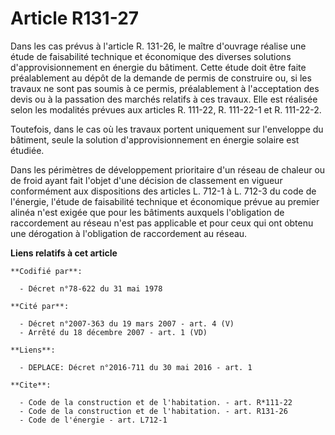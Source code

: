 # Article R131-27

Dans les cas prévus à l'article R. 131-26, le maître d'ouvrage réalise une étude de faisabilité technique et économique des
diverses solutions d'approvisionnement en énergie du bâtiment. Cette étude doit être faite préalablement au dépôt de la
demande de permis de construire ou, si les travaux ne sont pas soumis à ce permis, préalablement à l'acceptation des devis ou
à la passation des marchés relatifs à ces travaux. Elle est réalisée selon les modalités prévues aux articles R. 111-22, R.
111-22-1 et R. 111-22-2. 

Toutefois, dans le cas où les travaux portent uniquement sur l'enveloppe du bâtiment, seule la solution d'approvisionnement
en énergie solaire est étudiée. 

Dans les périmètres de développement prioritaire d'un réseau de chaleur ou de froid ayant fait l'objet d'une décision de
classement en vigueur conformément aux dispositions des articles L. 712-1 à L. 712-3 du code de l'énergie, l'étude de
faisabilité technique et économique prévue au premier alinéa n'est exigée que pour les bâtiments auxquels l'obligation de
raccordement au réseau n'est pas applicable et pour ceux qui ont obtenu une dérogation à l'obligation de raccordement au
réseau.

**Liens relatifs à cet article**

	**Codifié par**:

	  - Décret n°78-622 du 31 mai 1978

	**Cité par**:

	  - Décret n°2007-363 du 19 mars 2007 - art. 4 (V)
	  - Arrêté du 18 décembre 2007 - art. 1 (VD)

	**Liens**:

	  - DEPLACE: Décret n°2016-711 du 30 mai 2016 - art. 1

	**Cite**:

	  - Code de la construction et de l'habitation. - art. R*111-22
	  - Code de la construction et de l'habitation. - art. R131-26
	  - Code de l'énergie - art. L712-1
